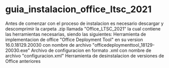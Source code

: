 # guia_instalacion_office_ltsc_2021
Antes de comenzar con el proceso de instalacion es necesario descargar y descomprimir la carpeta .zip llamada "Office_LTSC_2021" la cual contiene las herramientas necesarias, siendo las siguientes:
  Herramienta de implementacion de office "Office Deployment Tool" en su version 16.0.18129.20030 con nombre de archivo "officedeploymenttool_18129-20030.exe"
  Archivo de configuracion en formato .xml con nombre de archivo "configuracion.xml"
  Herramienta de desinstalacion de versiones de Office anteriores
  
  

